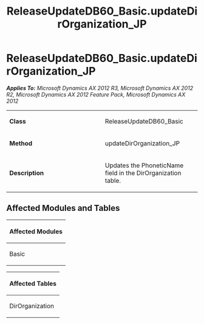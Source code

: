 ﻿---
title: ReleaseUpdateDB60_Basic.updateDirOrganization_JP
TOCTitle: ReleaseUpdateDB60_Basic.updateDirOrganization_JP
ms:assetid: 5987904d-2d34-cbd5-745b-06d1a0de8a25
ms:mtpsurl: https://msdn.microsoft.com/en-us/library/JJ736283(v=AX.60)
ms:contentKeyID: 49708458
ms.date: 05/18/2015
mtps_version: v=AX.60
---

# ReleaseUpdateDB60\_Basic.updateDirOrganization\_JP 


_**Applies To:** Microsoft Dynamics AX 2012 R3, Microsoft Dynamics AX 2012 R2, Microsoft Dynamics AX 2012 Feature Pack, Microsoft Dynamics AX 2012_

<table>
<colgroup>
<col style="width: 50%" />
<col style="width: 50%" />
</colgroup>
<tbody>
<tr class="odd">
<td><p><strong>Class</strong></p></td>
<td><p>ReleaseUpdateDB60_Basic</p></td>
</tr>
<tr class="even">
<td><p><strong>Method</strong></p></td>
<td><p>updateDirOrganization_JP</p></td>
</tr>
<tr class="odd">
<td><p><strong>Description</strong></p></td>
<td><p>Updates the PhoneticName field in the DirOrganization table.</p></td>
</tr>
</tbody>
</table>


## Affected Modules and Tables

<table>
<colgroup>
<col style="width: 100%" />
</colgroup>
<thead>
<tr class="header">
<th><p>Affected Modules</p></th>
</tr>
</thead>
<tbody>
<tr class="odd">
<td><p>Basic</p></td>
</tr>
</tbody>
</table>


<table>
<colgroup>
<col style="width: 100%" />
</colgroup>
<thead>
<tr class="header">
<th><p>Affected Tables</p></th>
</tr>
</thead>
<tbody>
<tr class="odd">
<td><p>DirOrganization</p></td>
</tr>
</tbody>
</table>

  


